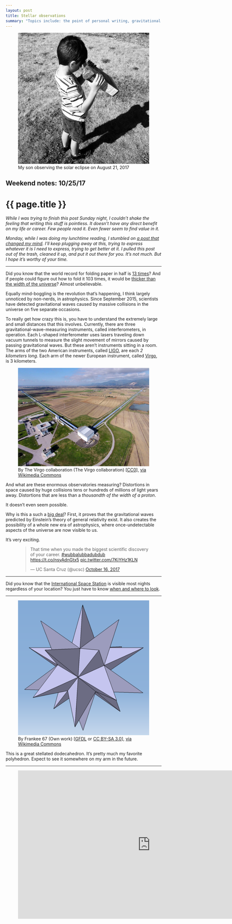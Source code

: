 ```yaml
---
layout: post
title: Stellar observations
summary: "Topics include: the point of personal writing, gravitational waves, the International Space Station, my favorite polyhedron, and a song."
---
```


<figure class="wide">
  <img src="/img/medium/1*Cc6KcAG1UCCpeCaRCqjgaA.jpeg" />
  <figcaption>My son observing the solar eclipse on August 21, 2017</figcaption>
</figure>

<h2 class="kicker">Weekend notes: 10/25/17</h2>

# {{ page.title }}

*While I was trying to finish this post Sunday night, I couldn’t shake the feeling that writing this stuff is pointless. It doesn’t have any direct benefit on my life or career. Few people read it. Even fewer seem to find value in it.*

*Monday, while I was doing my lunchtime reading, I stumbled on <a href="https://medium.com/@PaulCantor/keep-writing-and-pay-it-forward-f656113ab8bf">a post that changed my mind</a>. I’ll keep plugging away at this, trying to express whatever it is I need to express, trying to get better at it. I pulled this post out of the trash, cleaned it up, and put it out there for you. It’s not much. But I hope it’s worthy of your time.*

<hr />

Did you know that the world record for folding paper in half is [13 times](https://www.youtube.com/watch?v=vPFnIotfkXo)? And if people could figure out how to fold it 103 times, it would be [thicker than the width of the universe](https://sploid.gizmodo.com/if-you-fold-a-paper-in-half-103-times-it-will-be-as-thi-1607632639)? Almost unbelievable.

Equally mind-boggling is the revolution that’s happening, I think largely unnoticed by non-nerds, in astrophysics. Since September 2015, scientists have detected gravitational waves caused by massive collisions in the universe on five separate occasions.

To really get how crazy this is, you have to understand the extremely large and small distances that this involves. Currently, there are three gravitational-wave-measuring instruments, called interferometers, in operation. Each L-shaped interferometer uses lasers traveling down vacuum tunnels to measure the slight movement of mirrors caused by passing gravitational waves. But these aren’t instruments sitting in a room. The arms of the two American instruments, called [LIGO](https://en.wikipedia.org/wiki/LIGO), are each *2 kilometers long*. Each arm of the newer European instrument, called [Virgo](https://en.wikipedia.org/wiki/Virgo_interferometer), is 3 kilometers.

<figure class="wide">
  <img src="/img/medium/1*ipt4gtKSX3Hce4r8ywzyCQ.jpeg">
  <figcaption>By The Virgo collaboration (The Virgo collaboration) [<a href="http://creativecommons.org/publicdomain/zero/1.0/deed.en">CC0</a>], <a href="https://commons.wikimedia.org/wiki/File%3AVirgoDetectorAerialView.jpg">via Wikimedia Commons</a></figcaption>
</figure>

And what are these enormous observatories measuring? Distortions in space caused by huge collisions tens or hundreds of millions of light years away. Distortions that are less than a *thousandth of the width of a proton*.

It doesn’t even seem possible.

Why is this a such a [big deal](https://www.space.com/33199-why-are-gravitational-waves-important.html)? First, it proves that the gravitational waves predicted by Einstein’s theory of general relativity exist. It also creates the possibility of a whole new era of astrophysics, where once-undetectable aspects of the universe are now visible to us.

It’s very exciting.

<figure>
  <blockquote class="twitter-tweet" data-lang="en"><p lang="en" dir="ltr">That time when you made the biggest scientific discovery of your career. <a href="https://twitter.com/hashtag/wubbalubbadubdub?src=hash&amp;ref_src=twsrc%5Etfw">#wubbalubbadubdub</a> <a href="https://t.co/nsyAdnGtx5">https://t.co/nsyAdnGtx5</a> <a href="https://t.co/7KiYHz1KLN">pic.twitter.com/7KiYHz1KLN</a></p>&mdash; UC Santa Cruz (@ucsc) <a href="https://twitter.com/ucsc/status/920018850761994244?ref_src=twsrc%5Etfw">October 16, 2017</a></blockquote>
  <script async src="https://platform.twitter.com/widgets.js" charset="utf-8"></script>
</figure>

<hr />

Did you know that the [International Space Station](https://en.wikipedia.org/wiki/International_Space_Station) is visible most nights regardless of your location? You just have to know [when and where to look](http://iss.astroviewer.net/observation.php?lon=-122.9898&amp;lat=45.5229&amp;name=Hillsboro).

<hr />

<figure>
  <img src="/img/medium/1*9qyuKmioIHk5yqkrCTd5OA.png">
  <figcaption>By Frankee 67 (Own work) [<a href="http://www.gnu.org/copyleft/fdl.html">GFDL</a> or <a href="https://creativecommons.org/licenses/by-sa/3.0">CC BY-SA 3.0</a>], <a href="https://commons.wikimedia.org/wiki/File%3AIkosaederstern.png">via Wikimedia Commons</a></figcaption>
</figure>

This is a great stellated dodecahedron. It’s pretty much my favorite polyhedron. Expect to see it somewhere on my arm in the future.

<hr />

<figure class="wide">
  <div class="video-container">
    <iframe width="854" height="480" src="https://www.youtube.com/embed/YG8wLT8SFiw?rel=0" scrolling="no" frameborder="0"></iframe>
  </div>
</figure>
